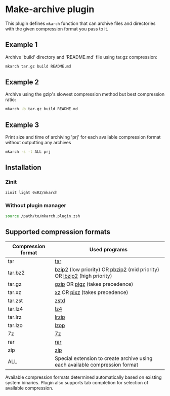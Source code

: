 # Make-archive plugin

This plugin defines `mkarch` function that can archive files and directories with the given compression format you pass to it.

## Example 1

Archive 'build' directory and 'README.md' file using tar.gz compression:

```bash
mkarch tar.gz build README.md
```

## Example 2

Archive using the gzip's slowest compression method but best compression ratio:

```bash
mkarch -b tar.gz build README.md
```

## Example 3

Print size and time of archiving 'prj' for each available compression format without outputting any archives

```bash
mkarch -s -t ALL prj
```

## Installation

### Zinit

```zsh
zinit light 0xRZ/mkarch
```

### Without plugin manager

```zsh
source /path/to/mkarch.plugin.zsh
```

## Supported compression formats

| Compression format | Used programs                                                                                                                                                  |
|--------------------|----------------------------------------------------------------------------------------------------------------------------------------------------------------|
| tar                | [tar](https://www.gnu.org/software/tar/)                                                                                                                       |
| tar.bz2            | [bzip2](https://sourceware.org/bzip2/) (low priority) OR [pbzip2](http://compression.ca/pbzip2/) (mid priority) OR [lbzip2](http://lbzip2.org) (high priority) |
| tar.gz             | [gzip](https://www.gnu.org/software/gzip/) OR [pigz](https://www.zlib.net/pigz) (takes precedence)                                                             |
| tar.xz             | [xz](https://tukaani.org/xz/) OR [pixz](https://github.com/vasi/pixz) (takes precedence)                                                                       |
| tar.zst            | [zstd](https://facebook.github.io/zstd/)                                                                                                                       |
| tar.lz4            | [lz4](http://www.lz4.org/)                                                                                                                                     |
| tar.lrz            | [lrzip](https://github.com/ckolivas/lrzip)                                                                                                                     |
| tar.lzo            | [lzop](https://www.lzop.org/)                                                                                                                                  |
| 7z                 | [7z](https://github.com/jinfeihan57/p7zip)                                                                                                                     |
| rar                | [rar](https://www.rarlab.com)                                                                                                                                  |
| zip                | [zip](http://www.info-zip.org/Zip.html)                                                                                                                        |
| ALL                | Special extension to create archive using each available compression format                                                                                    |

Available compression formats determined automatically based on existing system binaries. Plugin also supports tab completion for selection of available compression.
